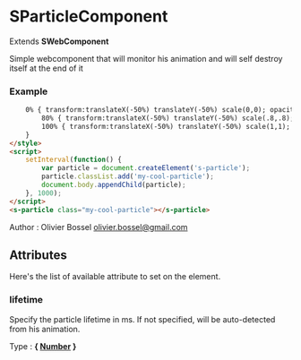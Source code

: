 # SParticleComponent

Extends **SWebComponent**

Simple webcomponent that will monitor his animation and will self destroy itself at the end of it

### Example
```html
	0% { transform:translateX(-50%) translateY(-50%) scale(0,0); opacity:0; }
	    80% { transform:translateX(-50%) translateY(-50%) scale(.8,.8); opacity:1; }
	    100% { transform:translateX(-50%) translateY(-50%) scale(1,1); opacity:0; }
	}
</style>
<script>
	setInterval(function() {
	 	var particle = document.createElement('s-particle');
	 	particle.classList.add('my-cool-particle');
	 	document.body.appendChild(particle);
	}, 1000);
</script>
<s-particle class="my-cool-particle"></s-particle>
```
Author : Olivier Bossel <olivier.bossel@gmail.com>




## Attributes

Here's the list of available attribute to set on the element.

### lifetime

Specify the particle lifetime in ms. If not specified, will be auto-detected from his animation.

Type : **{ [Number](https://developer.mozilla.org/fr/docs/Web/JavaScript/Reference/Objets_globaux/Number) }**